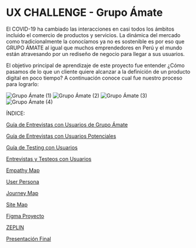 # UX CHALLENGE - Grupo Ámate

El COVID-19 ha cambiado las interacciones en casi todos los ámbitos incluido el comercio de productos y servicios. La dinámica del mercado como tradicionalmente la conocíamos ya no es sostenible es por eso  que GRUPO ÁMATE al igual que muchos emprendedores en Perú y el mundo están atravesando por un rediseño de negocio para llegar a sus usuarios.

El objetivo principal de aprendizaje de este proyecto fue entender ¿Cómo pasamos de lo que un cliente quiere alcanzar a la definición de un producto digital en poco tiempo? 
A continuación conoce cual fue nuestro proceso para lograrlo:

![Grupo Ámate (1)](https://user-images.githubusercontent.com/60905476/85802469-a0969300-b70a-11ea-84bf-e024d1eee8db.png)
![Grupo Ámate (2)](https://user-images.githubusercontent.com/60905476/85802472-a1c7c000-b70a-11ea-836d-3a3954958609.png)
![Grupo Ámate (3)](https://user-images.githubusercontent.com/60905476/85802479-a55b4700-b70a-11ea-86e0-589b51114e75.png)
![Grupo Ámate (4)](https://user-images.githubusercontent.com/60905476/85802482-a68c7400-b70a-11ea-8bb6-cb2716f7f505.png)

ÍNDICE:

[Guía de Entrevistas con Usuarios de Grupo Ámate](https://docs.google.com/document/d/1VmFEzIyuXxoRSUxNsJu_9O-RgXgwFUjW0NYLk697rjo/edit#)

[Guía de Entrevistas con Usuarios Potenciales](https://docs.google.com/document/d/1M6nLyq0gWD3bNMFYezib41bid2NV_Rif_UUc71n6t9o/edit#heading=h.icr2x84ig3zk) 

[Guía de Testing con Usuarios](https://docs.google.com/document/d/1_Ca-8QgwHnFRXcJ1gbCDE7Md6mjDP_bcExew-kyWOVU/edit) 

[Entrevistas y Testeos con Usuarios](https://drive.google.com/drive/folders/19YpIAcr1v35j0htL8TIXUaUKayM8dWTo)

[Empathy Map](https://drive.google.com/drive/folders/1KrmBggG8XRfS17gm3CoqxHk2HcuOL92E)

[User Persona](https://drive.google.com/drive/folders/1KrmBggG8XRfS17gm3CoqxHk2HcuOL92E)

[Journey Map](https://drive.google.com/drive/folders/1KrmBggG8XRfS17gm3CoqxHk2HcuOL92E)

[Site Map](https://drive.google.com/drive/folders/1KrmBggG8XRfS17gm3CoqxHk2HcuOL92E)

[Figma Proyecto](https://www.figma.com/proto/rucEWhSlq3XgGdnqPcZKlm/Prototipo-Final-%C3%81mate?node-id=911%3A6843&scaling=contain)

[ZEPLIN](Falta)

[Presentación Final](https://www.canva.com/design/DAD_oyQmsAI/Y1ltborsy3vj1Xlq1HpOJA/view?utm_content=DAD_oyQmsAI&utm_campaign=designshare&utm_medium=link&utm_source=sharebutton)
